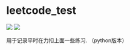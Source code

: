 # leetcode_test
![](https://img.shields.io/badge/Love-ZC-red.svg) ![](https://img.shields.io/static/v1.svg?label=996.&message=ICU&color=ff69b4)


用于记录平时在力扣上面一些练习. （python版本）
